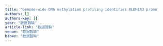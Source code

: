 ```yaml
---
title: "Genome-wide DNA methylation profiling identifies ALDH1A3 promoter methylation as a prognostic predictor in G-CIMP− primary glioblastoma"
authors: []
authors-key: []
year: "数据暂缺"
article-link: "数据暂缺"
venue: "数据暂缺"
bibex: "数据暂缺"
---
```

